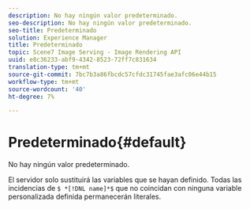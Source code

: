 ```yaml
---
description: No hay ningún valor predeterminado.
seo-description: No hay ningún valor predeterminado.
seo-title: Predeterminado
solution: Experience Manager
title: Predeterminado
topic: Scene7 Image Serving - Image Rendering API
uuid: e8c36233-abf9-4342-8523-72ff7c831634
translation-type: tm+mt
source-git-commit: 7bc7b3a86fbcdc57cfdc31745fae3afc06e44b15
workflow-type: tm+mt
source-wordcount: '40'
ht-degree: 7%

---
```



# Predeterminado{#default}

No hay ningún valor predeterminado.

El servidor solo sustituirá las variables que se hayan definido. Todas las incidencias de `$ *[!DNL name]*$` que no coincidan con ninguna variable personalizada definida permanecerán literales.
